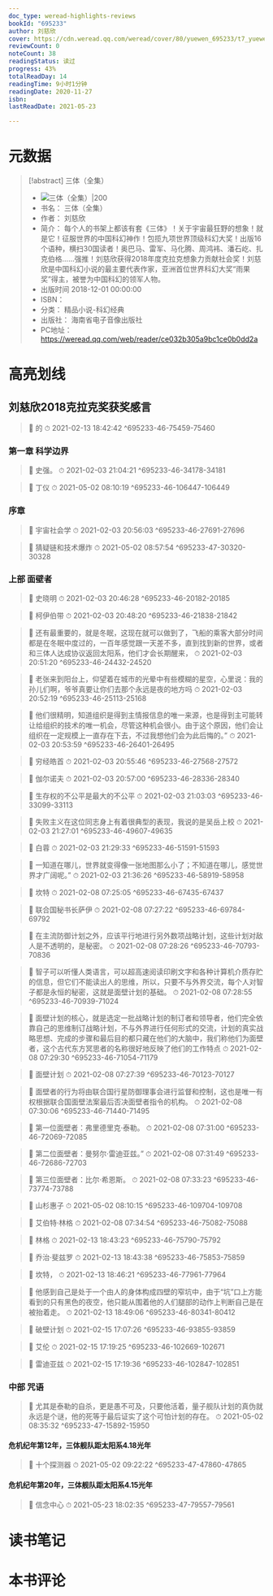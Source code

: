 ```yaml
---
doc_type: weread-highlights-reviews
bookId: "695233"
author: 刘慈欣
cover: https://cdn.weread.qq.com/weread/cover/80/yuewen_695233/t7_yuewen_6952331677562148.jpg
reviewCount: 0
noteCount: 38
readingStatus: 读过
progress: 43%
totalReadDay: 14
readingTime: 9小时1分钟
readingDate: 2020-11-27
isbn: 
lastReadDate: 2021-05-23

---
```

# 元数据
> [!abstract] 三体（全集）
> - ![ 三体（全集）|200](https://cdn.weread.qq.com/weread/cover/80/yuewen_695233/t7_yuewen_6952331677562148.jpg)
> - 书名： 三体（全集）
> - 作者： 刘慈欣
> - 简介： 每个人的书架上都该有套《三体》！关于宇宙最狂野的想象！就是它！征服世界的中国科幻神作！包揽九项世界顶级科幻大奖！出版16个语种，横扫30国读者！奥巴马、雷军、马化腾、周鸿袆、潘石屹、扎克伯格……强推！刘慈欣获得2018年度克拉克想象力贡献社会奖！刘慈欣是中国科幻小说的最主要代表作家，亚洲首位世界科幻大奖“雨果奖”得主，被誉为中国科幻的领军人物。
> - 出版时间 2018-12-01 00:00:00
> - ISBN： 
> - 分类： 精品小说-科幻经典
> - 出版社： 海南省电子音像出版社
> - PC地址：https://weread.qq.com/web/reader/ce032b305a9bc1ce0b0dd2a

# 高亮划线

## 刘慈欣2018克拉克奖获奖感言

> 📌 的 
> ⏱ 2021-02-13 18:42:42 ^695233-46-75459-75460

### 第一章 科学边界

> 📌 史强。 
> ⏱ 2021-02-03 21:04:21 ^695233-46-34178-34181

> 📌 丁仪 
> ⏱ 2021-05-02 08:10:19 ^695233-46-106447-106449

### 序章

> 📌 宇宙社会学 
> ⏱ 2021-02-03 20:56:03 ^695233-46-27691-27696

> 📌 猜疑链和技术爆炸 
> ⏱ 2021-05-02 08:57:54 ^695233-47-30320-30328

### 上部 面壁者

> 📌 史晓明 
> ⏱ 2021-02-03 20:46:28 ^695233-46-20182-20185

> 📌 柯伊伯带 
> ⏱ 2021-02-03 20:48:20 ^695233-46-21838-21842

> 📌 还有最重要的，就是冬眠，这现在就可以做到了，飞船的乘客大部分时间都是在冬眠中度过的，一百年感觉跟一天差不多，直到找到新的世界，或者和三体人达成协议返回太阳系，他们才会长期醒来， 
> ⏱ 2021-02-03 20:51:20 ^695233-46-24432-24520

> 📌 老张来到阳台上，仰望着在城市的光晕中有些模糊的星空，心里说：我的孙儿们啊，爷爷真要让你们去那个永远是夜的地方吗 
> ⏱ 2021-02-03 20:52:19 ^695233-46-25113-25168

> 📌 他们很精明，知道组织是得到主情报信息的唯一来源，也是得到主可能转让给组织的技术的唯一机会，尽管这种机会很小。由于这个原因，他们会让组织在一定规模上一直存在下去，不过我想他们会为此后悔的。” 
> ⏱ 2021-02-03 20:53:59 ^695233-46-26401-26495

> 📌 穷经皓首 
> ⏱ 2021-02-03 20:55:46 ^695233-46-27568-27572

> 📌 伽尔诺夫 
> ⏱ 2021-02-03 20:57:00 ^695233-46-28336-28340

> 📌 生存权的不公平是最大的不公平 
> ⏱ 2021-02-03 21:03:03 ^695233-46-33099-33113

> 📌 失败主义在这位同志身上有着很典型的表现，我说的是吴岳上校 
> ⏱ 2021-02-03 21:27:01 ^695233-46-49607-49635

> 📌 白蓉 
> ⏱ 2021-02-03 21:29:33 ^695233-46-51591-51593

> 📌 一知道在哪儿，世界就变得像一张地图那么小了；不知道在哪儿，感觉世界才广阔呢。” 
> ⏱ 2021-02-03 21:36:26 ^695233-46-58919-58958

> 📌 坎特 
> ⏱ 2021-02-08 07:25:05 ^695233-46-67435-67437

> 📌 联合国秘书长萨伊 
> ⏱ 2021-02-08 07:27:22 ^695233-46-69784-69792

> 📌 在主流防御计划之外，应该平行地进行另外数项战略计划，这些计划对敌人是不透明的，是秘密。 
> ⏱ 2021-02-08 07:28:26 ^695233-46-70793-70836

> 📌 智子可以听懂人类语言，可以超高速阅读印刷文字和各种计算机介质存贮的信息，但它们不能读出人的思维，所以，只要不与外界交流，每个人对智子都是永恒的秘密，这就是面壁计划的基础。 
> ⏱ 2021-02-08 07:28:55 ^695233-46-70939-71024

> 📌 面壁计划的核心，就是选定一批战略计划的制订者和领导者，他们完全依靠自己的思维制订战略计划，不与外界进行任何形式的交流，计划的真实战略思想、完成的步骤和最后目的都只藏在他们的大脑中，我们称他们为面壁者，这个古代东方冥思者的名称很好地反映了他们的工作特点 
> ⏱ 2021-02-08 07:29:30 ^695233-46-71054-71179

> 📌 面壁计划 
> ⏱ 2021-02-08 07:27:39 ^695233-46-70123-70127

> 📌 面壁者的行为将由联合国行星防御理事会进行监督和控制，这也是唯一有权根据联合国面壁法案最后否决面壁者指令的机构。 
> ⏱ 2021-02-08 07:30:06 ^695233-46-71440-71495

> 📌 第一位面壁者：弗里德里克·泰勒。 
> ⏱ 2021-02-08 07:31:00 ^695233-46-72069-72085

> 📌 第二位面壁者：曼努尔·雷迪亚兹。” 
> ⏱ 2021-02-08 07:31:49 ^695233-46-72686-72703

> 📌 第三位面壁者：比尔·希恩斯。 
> ⏱ 2021-02-08 07:33:23 ^695233-46-73774-73788

> 📌 山杉惠子 
> ⏱ 2021-05-02 08:10:15 ^695233-46-109704-109708

> 📌 艾伯特·林格 
> ⏱ 2021-02-08 07:34:54 ^695233-46-75082-75088

> 📌 林格 
> ⏱ 2021-02-13 18:43:23 ^695233-46-75790-75792

> 📌 乔治·斐兹罗 
> ⏱ 2021-02-13 18:43:38 ^695233-46-75853-75859

> 📌 坎特， 
> ⏱ 2021-02-13 18:46:21 ^695233-46-77961-77964

> 📌 他感到自己是处于一个由人的身体构成四壁的窄坑中，由于“坑”口上方能看到的只有黑色的夜空，他只能从围着他的人们腿部的动作上判断自己是在被抬着走。 
> ⏱ 2021-02-13 18:49:06 ^695233-46-80341-80412

> 📌 破壁计划 
> ⏱ 2021-02-15 17:07:26 ^695233-46-93855-93859

> 📌 艾伦 
> ⏱ 2021-02-15 17:19:25 ^695233-46-102669-102671

> 📌 雷迪亚兹 
> ⏱ 2021-02-15 17:19:36 ^695233-46-102847-102851

### 中部 咒语

> 📌 尤其是泰勒的自杀，更是愚不可及，只要他活着，量子舰队计划的真伪就永远是个谜，他的死等于最后证实了这个可怕计划的存在。 
> ⏱ 2021-05-02 08:35:32 ^695233-47-15892-15950

#### 危机纪年第12年，三体舰队距太阳系4.18光年

> 📌 十个探测器 
> ⏱ 2021-05-02 09:22:22 ^695233-47-47860-47865

#### 危机纪年第20年，三体舰队距太阳系4.15光年

> 📌 信念中心 
> ⏱ 2021-05-23 18:02:35 ^695233-47-79557-79561

# 读书笔记

# 本书评论
